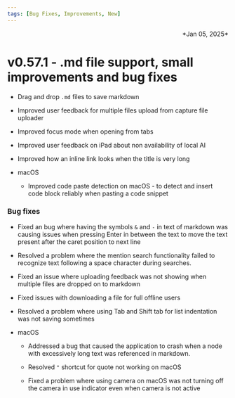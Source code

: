 ```yaml
---
tags: [Bug Fixes, Improvements, New]
---
```

<div align="right">*Jan 05, 2025*</div>

# v0.57.1 - .md file support, small improvements and bug fixes

- Drag and drop ```.md``` files to save markdown

- Improved user feedback for multiple files upload from capture file uploader

- Improved focus mode when opening from tabs

- Improved user feedback on iPad about non availability of local AI

- Improved how an inline link looks when the title is very long

- macOS

    - Improved code paste detection on macOS - to detect and insert code block reliably when pasting a code snippet

### Bug fixes

- Fixed an bug where having the symbols ```&``` and ```-``` in text of markdown was causing issues when pressing Enter in between the text to move the text present after the caret position to next line

- Resolved a problem where the mention search functionality failed to recognize text following a space character during searches.

- Fixed an issue where uploading feedback was not showing when multiple files are dropped on to markdown

- Fixed issues with downloading a file for full offline users

- Resolved a problem where using Tab and Shift tab for list indentation was not saving sometimes

- macOS

    - Addressed a bug that caused the application to crash when a node with excessively long text was referenced in markdown.

    - Resolved ```"``` shortcut for quote not working on macOS

    - Fixed a problem where using camera on macOS was not turning off the camera in use indicator even when camera is not active